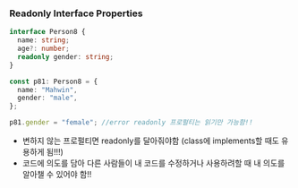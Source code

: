 ### Readonly Interface Properties

```ts
interface Person8 {
  name: string;
  age?: number;
  readonly gender: string;
}

const p81: Person8 = {
  name: "Mahwin",
  gender: "male",
};

p81.gender = "female"; //error readonly 프로펄티는 읽기만 가능함!!
```

- 변하지 않는 프로펄티면 readonly를 달아줘야함 (class에 implements할 때도 유용하게 됨!!!)
- 코드에 의도를 담아 다른 사람들이 내 코드를 수정하거나 사용하려할 때 내 의도를 알아챌 수 있어야 함!!
